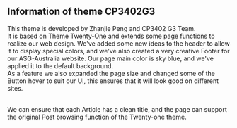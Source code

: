 ## Information of theme CP3402G3
This theme is developed by Zhanjie Peng and CP3402 G3 Team.</br>
It is based on Theme Twenty-One and extends some page functions to realize our web design. We've added some new ideas to the header to allow it to display special colors, and we've also created a very creative Footer for our ASG-Australia website. Our page main color is sky blue, and we've applied it to the default background.</br>
As a feature we also expanded the page size and changed some of the Button hover to suit our UI, this ensures that it will look good on different sites.</br></br>

We can ensure that each Article has a clean title, and the page can support the original Post browsing function of the Twenty-one theme.
